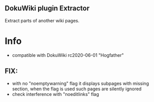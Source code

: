 ## DokuWiki plugin Extractor

Extract parts of another wiki pages.

# Info
- compatible with DokuWiki rc2020-06-01 "Hogfather"

## FIX:
- with no "noemptywarning" flag it displays subpages with missing section, when the flag is used such pages are silently ignored
- check interference with "noeditlinks" flag